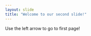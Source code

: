 ```yaml
---
layout: slide
title: "Welcome to our second slide!"
---
```

Use the left arrow to go to first page!
